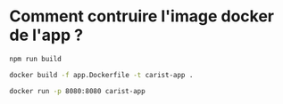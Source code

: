# Comment contruire l'image docker de l'app ?

```bash
npm run build
```

```bash
docker build -f app.Dockerfile -t carist-app .
```

```bash
docker run -p 8080:8080 carist-app
```